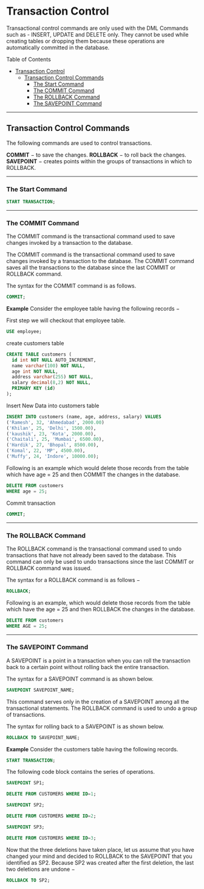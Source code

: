# Transaction Control

Transactional control commands are only used with the DML Commands such as - INSERT, UPDATE and DELETE only. They cannot be used while creating tables or dropping them because these operations are automatically committed in the database.

Table of Contents

- [Transaction Control](#transaction-control)
  - [Transaction Control Commands](#transaction-control-commands)
    - [The Start Command](#the-start-command)
    - [The COMMIT Command](#the-commit-command)
    - [The ROLLBACK Command](#the-rollback-command)
    - [The SAVEPOINT Command](#the-savepoint-command)

---

## Transaction Control Commands

The following commands are used to control transactions.

**COMMIT** − to save the changes.
**ROLLBACK** − to roll back the changes.
**SAVEPOINT** − creates points within the groups of transactions in which to ROLLBACK.

---

### The Start Command

```sql
START TRANSACTION;
```

---

### The COMMIT Command

The COMMIT command is the transactional command used to save changes invoked by a transaction to the database.

The COMMIT command is the transactional command used to save changes invoked by a transaction to the database. The COMMIT command saves all the transactions to the database since the last COMMIT or ROLLBACK command.

The syntax for the COMMIT command is as follows.

```sql
COMMIT;
```

**Example**
Consider the employee table having the following records −

First step we will checkout that employee table.

```sql
USE employee;
```

create customers table

```sql
CREATE TABLE customers (
  id int NOT NULL AUTO_INCREMENT,
  name varchar(100) NOT NULL,
  age int NOT NULL,
  address varchar(255) NOT NULL,
  salary decimal(8,2) NOT NULL,
  PRIMARY KEY (id)
);
```

Insert New Data into customers table

```sql
INSERT INTO customers (name, age, address, salary) VALUES
('Ramesh', 32, 'Ahmedabad', 2000.00)
('Khilan', 25, 'Delhi', 1500.00),
('kaushik', 23, 'Kota', 2000.00),
('Chaitali', 25, 'Mumbai', 6500.00),
('Hardik', 27, 'Bhopal', 8500.00),
('Komal', 22, 'MP', 4500.00),
('Muffy', 24, 'Indore', 10000.00);
```

Following is an example which would delete those records from the table which have age = 25 and then COMMIT the changes in the database.

```sql
DELETE FROM customers
WHERE age = 25;
```

Commit transaction

```sql
COMMIT;
```

---

### The ROLLBACK Command

The ROLLBACK command is the transactional command used to undo transactions that have not already been saved to the database. This command can only be used to undo transactions since the last COMMIT or ROLLBACK command was issued.

The syntax for a ROLLBACK command is as follows −

```sql
ROLLBACK;
```

Following is an example, which would delete those records from the table which have the age = 25 and then ROLLBACK the changes in the database.

```sql
DELETE FROM customers
WHERE AGE = 25;
```

---

### The SAVEPOINT Command

A SAVEPOINT is a point in a transaction when you can roll the transaction back to a certain point without rolling back the entire transaction.

The syntax for a SAVEPOINT command is as shown below.

```sql
SAVEPOINT SAVEPOINT_NAME;
```

This command serves only in the creation of a SAVEPOINT among all the transactional statements. The ROLLBACK command is used to undo a group of transactions.

The syntax for rolling back to a SAVEPOINT is as shown below.

```sql
ROLLBACK TO SAVEPOINT_NAME;
```

**Example**
Consider the customers table having the following records.

```sql
START TRANSACTION;
```

The following code block contains the series of operations.

```sql
SAVEPOINT SP1;

DELETE FROM CUSTOMERS WHERE ID=1;

SAVEPOINT SP2;

DELETE FROM CUSTOMERS WHERE ID=2;

SAVEPOINT SP3;

DELETE FROM CUSTOMERS WHERE ID=3;
```

Now that the three deletions have taken place, let us assume that you have changed your mind and decided to ROLLBACK to the SAVEPOINT that you identified as SP2. Because SP2 was created after the first deletion, the last two deletions are undone −

```sql
ROLLBACK TO SP2;
```
